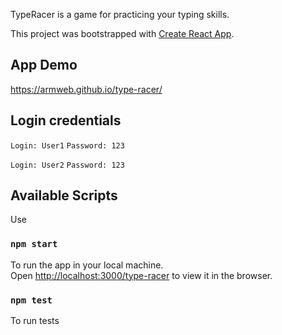 TypeRacer is a game for practicing your typing skills.

This project was bootstrapped with [Create React App](https://github.com/facebook/create-react-app).

## App Demo
https://armweb.github.io/type-racer/

## Login credentials

`Login: User1`
`Password: 123`

`Login: User2`
`Password: 123`


## Available Scripts

Use

### `npm start`

To run the app in your local machine. <br>
Open [http://localhost:3000/type-racer](http://localhost:3000/type-racer) to view it in the browser.

### `npm test`
To run tests 
